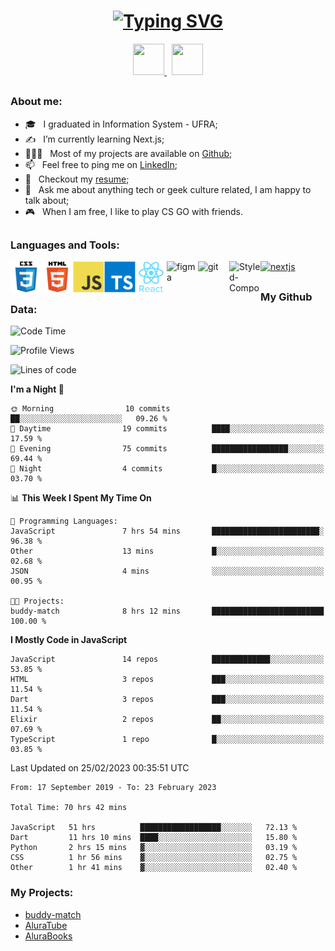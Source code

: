 <!-- Header typing -->
<h1 align="center">
<a href="https://git.io/typing-svg"><img src="https://readme-typing-svg.demolab.com?font=Unbounded+&size=28&duration=3500&color=F7973A&center=true&vCenter=true&multiline=true&repeat=false&width=435&height=120&lines=Hi+There+%F0%9F%91%8B;I'm+Rafael+Henrique.;Nice+to+meet+you!" alt="Typing SVG" /></a>
</h1>
<!-- Social media and Contact  -->
<div align="center">
<a href = "mailto:rhpessoa29@gmail.com"><img  width="50" height="50" src="https://user-images.githubusercontent.com/42783697/214699405-1f3318d6-28e6-47e7-99d4-0da08c43d526.png" target="_blank">
</a>
&nbsp;
<a href="https://www.linkedin.com/in/rhpessoa" target="_blank"><img  width="50" height="50" src="https://user-images.githubusercontent.com/42783697/214698902-69cc6bfc-1060-47dd-bbba-5796b9256fdb.png" target="_blank"></a> 
</div>
</a>


## <!-- About me -->

### About me:

- :mortar_board: &nbsp; I graduated in Information System - UFRA; 
- :writing_hand: &nbsp; I’m currently learning Next.js; 
- 👨🏻‍💻 &nbsp; Most of my projects are available on [Github](https://github.com/rhpessoa?tab=repositories);
- 📫 &nbsp; Feel free to ping me on [LinkedIn](https://www.linkedin.com/in/rhpessoa/);
- 📝 &nbsp; Checkout my [resume](https://github.com/rhpessoa/rhpessoa/files/10580067/Cv.Rafael.Henrique.-.Desenvolvedor.Front-end.docx.pdf);
- 💬 &nbsp; Ask me about anything tech or geek culture related, I am happy to talk about;
- :video_game: &nbsp; When I am free, I like to play CS GO with friends.


## <!-- Languages and Tools -->

### Languages and Tools: 
<p align="left">
<a href="https://www.w3schools.com/css/" target="_blank" rel="noreferrer">
<img align="left" src="https://raw.githubusercontent.com/devicons/devicon/master/icons/css3/css3-original-wordmark.svg" alt="css3" width="50" height="50"/>
</a>
<a href="https://www.w3.org/html/" target="_blank" rel="noreferrer"> <img  align="left" src="https://raw.githubusercontent.com/devicons/devicon/master/icons/html5/html5-original-wordmark.svg" alt="html5" width="50" height="50"/>
</a>
<a href="https://developer.mozilla.org/en-US/docs/Web/JavaScript" target="_blank" rel="noreferrer"> <img align="left" src="https://raw.githubusercontent.com/devicons/devicon/master/icons/javascript/javascript-original.svg" alt="javascript" width="50" height="50"/>
</a>
<a href="https://www.typescriptlang.org/" target="_blank" rel="noreferrer"> <img  align="left" src="https://raw.githubusercontent.com/devicons/devicon/master/icons/typescript/typescript-original.svg" alt="typescript" width="50" height="50"/> 
</a>
<a href="https://reactjs.org/" target="_blank" rel="noreferrer"> <img align="left" src="https://raw.githubusercontent.com/devicons/devicon/master/icons/react/react-original-wordmark.svg" alt="react" width="50" height="50"/>
</a>
<a href="https://nextjs.org/" target="_blank" rel="noreferrer"> <img src="https://user-images.githubusercontent.com/42783697/214694586-dcf53f4d-2975-4522-b3c3-bca277db1695.png" alt="nextjs" width="50" height="50"/> 
</a> 
<a href="https://www.figma.com/" target="_blank" rel="noreferrer"> <img align="left" src="https://www.vectorlogo.zone/logos/figma/figma-icon.svg" alt="figma" width="50" height="50"/>
</a>
<a href="https://git-scm.com/" target="_blank" rel="noreferrer"> <img align="left" src="https://www.vectorlogo.zone/logos/git-scm/git-scm-icon.svg" alt="git" width="50" height="50"/>
</a>
<a href="https://styled-components.com/" target="_blank" rel="noreferrer"> <img align="left" src="https://user-images.githubusercontent.com/42783697/214711180-51e29433-171a-4079-9ac2-b80122beba2a.png" alt="Styled-Components" width="50" height="50"/>


</a>
</p>

##

<!-- Status -->
### My Github Data:
<!--START_SECTION:waka-->
![Code Time](http://img.shields.io/badge/Code%20Time-70%20hrs%2042%20mins-blue)

![Profile Views](http://img.shields.io/badge/Profile%20Views-4-blue)

![Lines of code](https://img.shields.io/badge/From%20Hello%20World%20I%27ve%20Written-53.8%20thousand%20lines%20of%20code-blue)

**I'm a Night 🦉** 

```text
🌞 Morning                10 commits          ██░░░░░░░░░░░░░░░░░░░░░░░   09.26 % 
🌆 Daytime                19 commits          ████░░░░░░░░░░░░░░░░░░░░░   17.59 % 
🌃 Evening                75 commits          █████████████████░░░░░░░░   69.44 % 
🌙 Night                  4 commits           █░░░░░░░░░░░░░░░░░░░░░░░░   03.70 % 
```


📊 **This Week I Spent My Time On** 

```text
💬 Programming Languages: 
JavaScript               7 hrs 54 mins       ████████████████████████░   96.38 % 
Other                    13 mins             █░░░░░░░░░░░░░░░░░░░░░░░░   02.68 % 
JSON                     4 mins              ░░░░░░░░░░░░░░░░░░░░░░░░░   00.95 % 

🐱‍💻 Projects: 
buddy-match              8 hrs 12 mins       █████████████████████████   100.00 % 
```

**I Mostly Code in JavaScript** 

```text
JavaScript               14 repos            █████████████░░░░░░░░░░░░   53.85 % 
HTML                     3 repos             ███░░░░░░░░░░░░░░░░░░░░░░   11.54 % 
Dart                     3 repos             ███░░░░░░░░░░░░░░░░░░░░░░   11.54 % 
Elixir                   2 repos             ██░░░░░░░░░░░░░░░░░░░░░░░   07.69 % 
TypeScript               1 repo              █░░░░░░░░░░░░░░░░░░░░░░░░   03.85 % 
```




 Last Updated on 25/02/2023 00:35:51 UTC
<!--END_SECTION:waka-->
<!--START_SECTION:waka-simple-->

```text
From: 17 September 2019 - To: 23 February 2023

Total Time: 70 hrs 42 mins

JavaScript   51 hrs          ██████████████████░░░░░░░   72.13 %
Dart         11 hrs 10 mins  ████░░░░░░░░░░░░░░░░░░░░░   15.80 %
Python       2 hrs 15 mins   ▓░░░░░░░░░░░░░░░░░░░░░░░░   03.19 %
CSS          1 hr 56 mins    ▓░░░░░░░░░░░░░░░░░░░░░░░░   02.75 %
Other        1 hr 41 mins    ▓░░░░░░░░░░░░░░░░░░░░░░░░   02.40 %
```

<!--END_SECTION:waka-simple-->

###  My Projects:

- [buddy-match](https://github.com/rhpessoa/buddy-match)
- [AluraTube](https://github.com/rhpessoa/aluratube)
- [AluraBooks](https://github.com/rhpessoa/alurabooks)
